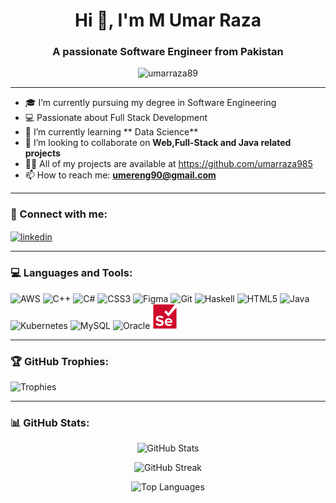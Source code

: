 <h1 align="center">Hi 👋, I'm M Umar Raza</h1>
<h3 align="center">A passionate Software Engineer from Pakistan</h3>

<p align="center">
  <img src="https://komarev.com/ghpvc/?username=umarraza89&label=Profile%20views&color=0e75b6&style=flat" alt="umarraza89" />
</p>

---

- 🎓 I’m currently pursuing my degree in Software Engineering
- 💻 Passionate about Full Stack Development  
- 🌱 I’m currently learning ** Data Science**
- 🤝 I’m looking to collaborate on **Web,Full-Stack and Java related projects**
- 👨‍💻 All of my projects are available at https://github.com/umarraza985
- 📫 How to reach me: **umereng90@gmail.com**

---

### 🤝 Connect with me:
<p align="left">
  <a href="https://linkedin.com/in/your-linkedin" target="blank">
    <img align="center" src="https://cdn.jsdelivr.net/gh/devicons/devicon/icons/linkedin/linkedin-original.svg" alt="linkedin" height="30" />
  </a>
</p>

---

### 💻 Languages and Tools:
<p align="left">
  <img src="https://cdn.jsdelivr.net/gh/devicons/devicon/icons/aws/aws-original.svg" alt="AWS" width="40" />
  <img src="https://cdn.jsdelivr.net/gh/devicons/devicon/icons/cplusplus/cplusplus-original.svg" alt="C++" width="40" />
  <img src="https://cdn.jsdelivr.net/gh/devicons/devicon/icons/csharp/csharp-original.svg" alt="C#" width="40" />
  <img src="https://cdn.jsdelivr.net/gh/devicons/devicon/icons/css3/css3-original.svg" alt="CSS3" width="40" />
  <img src="https://cdn.jsdelivr.net/gh/devicons/devicon/icons/figma/figma-original.svg" alt="Figma" width="40" />
  <img src="https://cdn.jsdelivr.net/gh/devicons/devicon/icons/git/git-original.svg" alt="Git" width="40" />
  <img src="https://cdn.jsdelivr.net/gh/devicons/devicon/icons/haskell/haskell-original.svg" alt="Haskell" width="40" />
  <img src="https://cdn.jsdelivr.net/gh/devicons/devicon/icons/html5/html5-original.svg" alt="HTML5" width="40" />
  <img src="https://cdn.jsdelivr.net/gh/devicons/devicon/icons/java/java-original.svg" alt="Java" width="40" />
  <img src="https://cdn.jsdelivr.net/gh/devicons/devicon/icons/kubernetes/kubernetes-plain.svg" alt="Kubernetes" width="40" />
  <img src="https://cdn.jsdelivr.net/gh/devicons/devicon/icons/mysql/mysql-original.svg" alt="MySQL" width="40" />
  <img src="https://cdn.jsdelivr.net/gh/devicons/devicon/icons/oracle/oracle-original.svg" alt="Oracle" width="40" />
  <img src="https://raw.githubusercontent.com/devicons/devicon/master/icons/selenium/selenium-original.svg" alt="Selenium" width="40" />
</p>

---

### 🏆 GitHub Trophies:
<p align="left">
  <img src="https://github-profile-trophy.vercel.app/?username=umarraza89&theme=tokyonight" alt="Trophies" />
</p>

---

### 📊 GitHub Stats:
<p align="center">
  <img src="https://github-readme-stats.vercel.app/api?username=umarraza89&show_icons=true&theme=radical" alt="GitHub Stats" />
</p>

<p align="center">
  <img src="https://github-readme-streak-stats.herokuapp.com/?user=umarraza89&theme=radical" alt="GitHub Streak" />
</p>

<p align="center">
  <img src="https://github-readme-stats.vercel.app/api/top-langs/?username=umarraza89&layout=compact&theme=radical" alt="Top Languages" />
</p>

